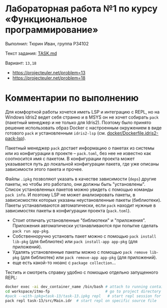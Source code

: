# Лабораторная работа №1 по курсу «Функциональное программирование»

Выполнил: Тюрин Иван, группа P34102

Текст задания: [TASK.md](./TASK.md)

Вариант: `13,18`
- https://projecteuler.net/problem=13
- https://projecteuler.net/problem=18

# Комментарии по выполнению

Для комфортной работы хочется иметь LSP и интеграцию с REPL, но на Windows
Idris2 ведет себя странно и в MSYS он не хочет собирать `pack` (пакетный
менеджер и не только для Idris2). Поэтому было принято решение использовать
образ Docker с настроенным окружением в виде готового `pack` и установленным
`idris2-lsp` (см. [docker/Dockerfile.idris2-pack-lsp](./docker/Dockerfile.idris2-pack-lsp)).

Пакетный менеджер `pack` достает информацию о пакетах из системы или из
конфигурации в проекте – `pack.toml`, без нее не известно как соотносится имя с
пакетом. В конфигурации проекта может указывается путь до локальной конфигурации
пакета, где уже описаны зависимости этого пакета и прочее.

Файлы `.ipkg` позволяют указать в качестве зависимости (`deps`) другие пакеты,
но чтобы это работало, они должны быть "установлены". Список установленных
пакетов можно увидеть с помощью команды `pack info`. И поэтому LSP не может
анализировать пакеты, в зависисмостях которых указаны неустановленные пакеты
(библиотеки). Пакеты устанавливаются автоматически, если `pack` находит нужные в
зависимостях пакеты в конфигурации проекта (`pack.toml`).
- Стоит отличать установленные "библиотеки" и "приложения". Приложения автоматически
  устанавливаются при попытке сделать `pack run app-pkg`.
- Собственноручно установть пакет можно с помощью `pack install lib-pkg` (для библиотек)
  или `pack install-app app-pkg` (для приложений).
- Удалять установленные пакеты можно с помощью `pack remove lib-pkg` (для библиотек)
  или `pack remove-app app-pkg` (для приложений).
- еще есть какой-то нюанс с `package collection`...

Тестить и смотреть справку удобно с помощью отдельно запущенного REPL:
```sh
docker exec -ai dev_container_name /bin/bash # attach to running container in separate terminal
cd workspace/itmo-fp                         # go to project directory
#pack --with-ipkg=task-13/task-13.ipkg repl   # start repl session for specific package -- can't load source file by somehow...
pack repl task-13/src/Main.idr  # start repl on specific source file
```
